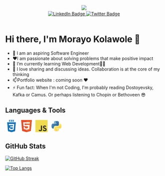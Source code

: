 <!-- Glyph Icon -->

<div id="header" align="center">
  <img src="https://media.giphy.com/media/M9gbBd9nbDrOTu1Mqx/giphy.gif" width="100"/>
</div>

<!-- Social Networking Links -->

<div id="badges" align="center">
  <a href="www.linkedin.com">
    <img src="https://img.shields.io/badge/LinkedIn-blue?style=for-the-badge&logo=linkedin&logoColor=white" alt="LinkedIn Badge"/>
  </a>
  <a href="https://twitter.com/dev_moriayo">
    <img src="https://img.shields.io/badge/Twitter-blue?style=for-the-badge&logo=twitter&logoColor=white" alt="Twitter Badge"/>
  </a>
</div>

<!-- Profile counter -->
<div id="profile-counter" align="center">
  <img src="https://komarev.com/ghpvc/?username=moriayo-dev&style=flat-square&color=blue" alt=""/>
</div>

<!-- Introducing Myself -->

# Hi there, I'm Morayo Kolawole 👋
<ul>
  <li>🔭 I am an aspiring Software Engineer</li>
  <li>❤️I am passionate about solving problems that make positive impact </li>
  <li>🌱 I’m currently learning Web Development🚀🚀</li>
  <li>👯 I love sharing and discussing ideas. Collaboration is at the core of my thinking </li>
  <li>📫Portfolio website : coming soon ❤</li>
  <li>⚡ Fun fact: When I'm not Coding, I'm probably reading Dostoyevsky, Kafka or Camus. Or perhaps listening to Chopin or Bethoveen 😎</li>
</ul>

## Languages & Tools

<div>
  <img src="https://github.com/devicons/devicon/blob/master/icons/css3/css3-plain-wordmark.svg"  title="CSS3" alt="CSS" width="40" height="40"/>&nbsp;
  <img src="https://github.com/devicons/devicon/blob/master/icons/html5/html5-original.svg" title="HTML5" alt="HTML" width="40" height="40"/>&nbsp;
  <img src="https://github.com/devicons/devicon/blob/master/icons/javascript/javascript-original.svg" title="JavaScript" alt="JavaScript" width="40" height="40"/>&nbsp;
  <img src="https://github.com/devicons/devicon/blob/master/icons/python/python-original.svg" title="Python" alt="Python" width="40" height="40"/>
 </div>
 
 ## GitHub Stats
 
 [![GitHub Streak](http://github-readme-streak-stats.herokuapp.com?user=morayo-dev&theme=nightowl&border_radius=7.1&date_format=M%20j%5B%2C%20Y%5D&mode=weekly)](https://git.io/streak-stats)
 
[![Top Langs](https://github-readme-stats.vercel.app/api/top-langs/?username=morayo-dev&layout=compact&theme=vision-friendly-dark)](https://github.com/anuraghazra/github-readme-stats)
